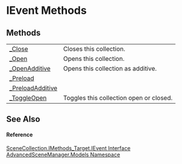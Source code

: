 # IEvent Methods




## Methods
<table>
<tr>
<td><a href="M_AdvancedSceneManager_Models_SceneCollection_IMethods_Target_IEvent__Close">_Close</a></td>
<td>Closes this collection.</td></tr>
<tr>
<td><a href="M_AdvancedSceneManager_Models_SceneCollection_IMethods_Target_IEvent__Open">_Open</a></td>
<td>Opens this collection.</td></tr>
<tr>
<td><a href="M_AdvancedSceneManager_Models_SceneCollection_IMethods_Target_IEvent__OpenAdditive">_OpenAdditive</a></td>
<td>Opens this collection as additive.</td></tr>
<tr>
<td><a href="M_AdvancedSceneManager_Models_SceneCollection_IMethods_Target_IEvent__Preload">_Preload</a></td>
<td> </td></tr>
<tr>
<td><a href="M_AdvancedSceneManager_Models_SceneCollection_IMethods_Target_IEvent__PreloadAdditive">_PreloadAdditive</a></td>
<td> </td></tr>
<tr>
<td><a href="M_AdvancedSceneManager_Models_SceneCollection_IMethods_Target_IEvent__ToggleOpen">_ToggleOpen</a></td>
<td>Toggles this collection open or closed.</td></tr>
</table>

## See Also


#### Reference
<a href="T_AdvancedSceneManager_Models_SceneCollection_IMethods_Target_IEvent">SceneCollection.IMethods_Target.IEvent Interface</a>  
<a href="N_AdvancedSceneManager_Models">AdvancedSceneManager.Models Namespace</a>  
